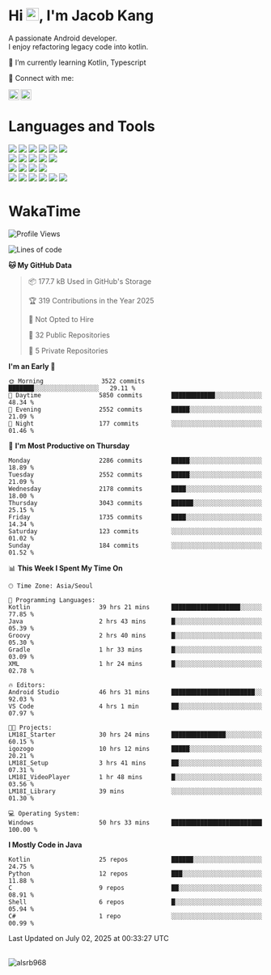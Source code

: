 # Hi <img src="https://media.giphy.com/media/hvRJCLFzcasrR4ia7z/giphy.gif" width="25px">, I'm Jacob Kang
A passionate Android developer.
</br>
I enjoy refactoring legacy code into kotlin.

🌱 I’m currently learning Kotlin, Typescript

🤝 Connect with me:

<a href="https://www.linkedin.com/in/minkyu-kang-b7477b1b2/"><img align="left" src="https://raw.githubusercontent.com/yushi1007/yushi1007/main/images/linkedin.svg" alt="Minkyu Kang | LinkedIn" width="21px"/></a>
<a href="https://www.instagram.com/_jacob_kang/"><img align="left" src="https://raw.githubusercontent.com/yushi1007/yushi1007/main/images/instagram.svg" alt="Jacob Kang | Instagram" width="21px"/></a>

</br>

# Languages and Tools

<div align="left">
<img src="https://img.shields.io/badge/java-007396?logo=java&logoColor=white"/>
<img src="https://img.shields.io/badge/kotlin-7F52FF?logo=kotlin&logoColor=white"/>
<img src="https://img.shields.io/badge/python-3776AB?logo=python&logoColor=white"/>
<img src="https://img.shields.io/badge/bash shell-4EAA25?logo=gnubash&logoColor=white"/>
<img src="https://img.shields.io/badge/c-A8B9CC?logo=c&logoColor=white"/>
<img src="https://img.shields.io/badge/c++-00599C?logo=c%2b%2b&logoColor=white"/>
</div>
<div align="left">
<img src="https://img.shields.io/badge/git-F05032?logo=git&logoColor=white"/>
<img src="https://img.shields.io/badge/github-181717?logo=github&logoColor=white"/>
<img src="https://img.shields.io/badge/mysql-4479A1?logo=mysql&logoColor=white"/>
<img src="https://img.shields.io/badge/sqlite-003B57?logo=sqlite&logoColor=white"/>
<img src="https://img.shields.io/badge/amazon AWS-232F3E?logo=amazonaws&logoColor=white"/>
</div>
<div align="left">
<img src="https://img.shields.io/badge/android-3DDC84?logo=android&logoColor=white"/>
<img src="https://img.shields.io/badge/linux-FCC624?logo=linux&logoColor=white"/>
<img src="https://img.shields.io/badge/flask-000000?logo=flask&logoColor=white"/>
<img src="https://img.shields.io/badge/arduino-00979D?logo=arduino&logoColor=white"/>
</div>
<div align="left">
<img src="https://img.shields.io/badge/slack-4A154B?logo=slack&logoColor=white"/>
<img src="https://img.shields.io/badge/notion-000000?logo=notion&logoColor=white"/>
<img src="https://img.shields.io/badge/jira-0052CC?logo=jira&logoColor=white"/>
<img src="https://img.shields.io/badge/postman-FF6C37?logo=postman&logoColor=white"/>
<img src="https://img.shields.io/badge/intellij-000000?logo=intellijidea&logoColor=white"/>
<img src="https://img.shields.io/badge/pycharm-000000?logo=pycharm&logoColor=white"/>
</div>

# WakaTime

<!--START_SECTION:waka-->
![Profile Views](http://img.shields.io/badge/Profile%20Views-0-blue)

![Lines of code](https://img.shields.io/badge/From%20Hello%20World%20I%27ve%20Written-5.3%20million%20lines%20of%20code-blue)

**🐱 My GitHub Data** 

> 📦 177.7 kB Used in GitHub's Storage 
 > 
> 🏆 319 Contributions in the Year 2025
 > 
> 🚫 Not Opted to Hire
 > 
> 📜 32 Public Repositories 
 > 
> 🔑 5 Private Repositories 
 > 
**I'm an Early 🐤** 

```text
🌞 Morning                3522 commits        ███████░░░░░░░░░░░░░░░░░░   29.11 % 
🌆 Daytime                5850 commits        ████████████░░░░░░░░░░░░░   48.34 % 
🌃 Evening                2552 commits        █████░░░░░░░░░░░░░░░░░░░░   21.09 % 
🌙 Night                  177 commits         ░░░░░░░░░░░░░░░░░░░░░░░░░   01.46 % 
```
📅 **I'm Most Productive on Thursday** 

```text
Monday                   2286 commits        █████░░░░░░░░░░░░░░░░░░░░   18.89 % 
Tuesday                  2552 commits        █████░░░░░░░░░░░░░░░░░░░░   21.09 % 
Wednesday                2178 commits        ████░░░░░░░░░░░░░░░░░░░░░   18.00 % 
Thursday                 3043 commits        ██████░░░░░░░░░░░░░░░░░░░   25.15 % 
Friday                   1735 commits        ████░░░░░░░░░░░░░░░░░░░░░   14.34 % 
Saturday                 123 commits         ░░░░░░░░░░░░░░░░░░░░░░░░░   01.02 % 
Sunday                   184 commits         ░░░░░░░░░░░░░░░░░░░░░░░░░   01.52 % 
```


📊 **This Week I Spent My Time On** 

```text
🕑︎ Time Zone: Asia/Seoul

💬 Programming Languages: 
Kotlin                   39 hrs 21 mins      ███████████████████░░░░░░   77.85 % 
Java                     2 hrs 43 mins       █░░░░░░░░░░░░░░░░░░░░░░░░   05.39 % 
Groovy                   2 hrs 40 mins       █░░░░░░░░░░░░░░░░░░░░░░░░   05.30 % 
Gradle                   1 hr 33 mins        █░░░░░░░░░░░░░░░░░░░░░░░░   03.09 % 
XML                      1 hr 24 mins        █░░░░░░░░░░░░░░░░░░░░░░░░   02.78 % 

🔥 Editors: 
Android Studio           46 hrs 31 mins      ███████████████████████░░   92.03 % 
VS Code                  4 hrs 1 min         ██░░░░░░░░░░░░░░░░░░░░░░░   07.97 % 

🐱‍💻 Projects: 
LM18I_Starter            30 hrs 24 mins      ███████████████░░░░░░░░░░   60.15 % 
igozogo                  10 hrs 12 mins      █████░░░░░░░░░░░░░░░░░░░░   20.21 % 
LM18I_Setup              3 hrs 41 mins       ██░░░░░░░░░░░░░░░░░░░░░░░   07.31 % 
LM18I_VideoPlayer        1 hr 48 mins        █░░░░░░░░░░░░░░░░░░░░░░░░   03.56 % 
LM18I_Library            39 mins             ░░░░░░░░░░░░░░░░░░░░░░░░░   01.30 % 

💻 Operating System: 
Windows                  50 hrs 33 mins      █████████████████████████   100.00 % 
```

**I Mostly Code in Java** 

```text
Kotlin                   25 repos            ██████░░░░░░░░░░░░░░░░░░░   24.75 % 
Python                   12 repos            ███░░░░░░░░░░░░░░░░░░░░░░   11.88 % 
C                        9 repos             ██░░░░░░░░░░░░░░░░░░░░░░░   08.91 % 
Shell                    6 repos             █░░░░░░░░░░░░░░░░░░░░░░░░   05.94 % 
C#                       1 repo              ░░░░░░░░░░░░░░░░░░░░░░░░░   00.99 % 
```




 Last Updated on July 02, 2025 at 00:33:27 UTC
<!--END_SECTION:waka-->

</br>

<div align="left">
<img align="left" src="https://github-readme-stats.vercel.app/api/top-langs?username=alsrb968&show_icons=true&locale=en&layout=compact&theme=dark" alt="alsrb968" />
</div>
